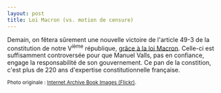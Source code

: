 ```yaml
---
layout: post
title: Loi Macron (vs. motion de censure)
---
```

Demain, on fêtera sûrement une nouvelle victoire de l'article 49-3
de la constitution de notre V<sup>ième</sup> république,
[grâce à la loi Macron](http://www.lemonde.fr/les-decodeurs/article/2015/02/18/pourquoi-la-motion-de-censure-a-tres-peu-de-chances-de-passer_4578584_4355770.html).
Celle-ci est suffisamment controversée pour que Manuel Valls, pas en
confiance, engage la responsabilité de son gouvernement. Ce pan de la
constition, c'est plus de 220 ans d'expertise constitutionnelle
française.

<small>Photo originale : [Internet Archive Book Images (Flickr)](https://www.flickr.com/photos/internetarchivebookimages/14802430803).</small>
